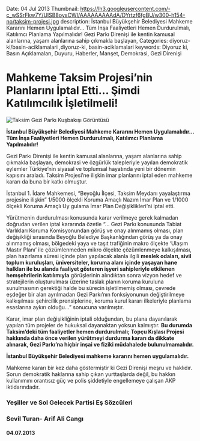 Date: 04 Jul 2013
Thumbnail: https://lh3.googleusercontent.com/-c_wSSrFkw7Y/UlSB8oysCWI/AAAAAAAAAdA/DYrtzf6fgBU/w300-h154-no/taksim-projesi.jpg
description: İstanbul Büyükşehir Belediyesi Mahkeme Kararını Hemen Uygulamalıdır… Tüm İnşa Faaliyetleri Hemen Durdurulmalı, Katılımcı Planlama Yapılmalıdır! Gezi Parkı Direnişi ile kentin kamusal alanlarına, yaşam alanlarına sahip çıkmakla başlayan,
Categories: diyoruz-ki/basin-aciklamalari ,diyoruz-ki, basin-aciklamalari
keywords: Diyoruz ki, Basın Açıklamaları, Duyuru, Haberler, Manşet, Demokrasi, Gezi Direnişi

# Mahkeme Taksim Projesi’nin Planlarını İptal Etti… Şimdi Katılımcılık İşletilmeli!

![Taksim Gezi Parkı Kuşbakışı Görüntüsü](https://lh3.googleusercontent.com/-c_wSSrFkw7Y/UlSB8oysCWI/AAAAAAAAAdA/DYrtzf6fgBU/w300-h154-no/taksim-projesi.jpg)

**İstanbul Büyükşehir Belediyesi Mahkeme Kararını Hemen Uygulamalıdır… Tüm İnşa Faaliyetleri Hemen Durdurulmalı, Katılımcı Planlama Yapılmalıdır!**

Gezi Parkı Direnişi ile kentin kamusal alanlarına, yaşam alanlarına sahip çıkmakla başlayan, demokrasi ve özgürlük talepleriyle yayılan demokratik eylemler Türkiye’nin siyasal ve toplumsal hayatında yeni bir dönemin kapısını araladı. Taksim Projesi’ne ilişkin imar planlarını iptal eden mahkeme kararı da buna bir katkı olmuştur.

İstanbul 1. İdare Mahkemesi, “Beyoğlu İlçesi, Taksim Meydanı yayalaştırma projesine ilişkin” 1/5000 ölçekli Koruma Amaçlı Nazım İmar Plan ve 1/1000 ölçekli Koruma Amaçlı Uy
gulama İmar Plan Değişiklikleri’ni iptal etti.

Yürütmenin durdurulması konusunda karar verilmeye gerek kalmadan doğrudan verilen iptal kararında özetle “… Gezi Parkı konusunda Tabiat Varlıkları Koruma Komisyonundan görüş ve onay alınmamış olması, plan değişikliği sırasında Beyoğlu Belediye Başkanlığından görüş ya da onay alınmamış olması, bölgedeki yaya ve taşıt trafiğinin makro ölçekte ‘Ulaşım Mastır Planı’ ile çözümlenmeden mikro ölçekte çözümlenmeye kalkışılması, plan hazırlama süresi içinde plan yapılacak alanla ilgili **meslek odaları, sivil toplum kuruluşları, üniversiteler, koruma alanı içinde yaşayan hane halkları ile bu alanda faaliyet gösteren işyeri sahipleriyle etkilenen hemşehrilerin katılımıyla** görüşlerinin alındıktan sonra vizyon hedef ve stratejilerin oluşturulması üzerine taslak planın koruma kuruluna sunulmasının gerektiği halde bu sürecin işletilmemiş olması, çevrede eşdeğer bir alan ayrılmadan Gezi Parkı’nın fonksiyonunun değiştirilmeye kalkışılması şehircilik prensiplerine, koruma kurul kararı ilkeleriyle planlama esaslarına aykırı olduğu…” sonucuna varılmıştır.

Karar, imar plan değişikliğinin iptali olduğundan, bu plana dayanılarak yapılan tüm projeler de hukuksal dayanaktan yoksun kalmıştır. **Bu durumda Taksim’deki tüm faaliyetler hemen durdurulmalı; Topçu Kışlası Projesi hakkında daha önce verilen yürütmeyi durdurma kararı da dikkate alınarak, Gezi Parkı’na hiçbir inşai ve fiziki müdahalede bulunulmamalıdır.**

**İstanbul Büyükşehir Belediyesi mahkeme kararını hemen uygulamalıdır.**

Mahkeme kararı bir kez daha göstermiştir ki Gezi Direnişi meşru ve haklıdır. Sorun demokratik haklarına sahip çıkan yurttaşlarda değil, bu hakkın kullanımını orantısız güç ve polis şiddetiyle engellemeye çalışan AKP iktidarındadır.



### Yeşiller ve Sol Gelecek Partisi Eş Sözcüleri
### Sevil Turan- Arif Ali Cangı
#### 04.07.2013
